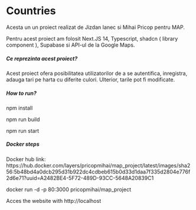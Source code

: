 <h1>Countries</h1>

<p>Acesta un un proiect realizat de Jizdan Ianec si Mihai Pricop pentru MAP.</p>
<p>Pentru acest proiect am folosit Next.JS 14, Typescript, shadcn ( library component ), Supabase si API-ul de la Google Maps.</p>
<h5>Ce reprezinta acest proiect?</h5>
<p>Acest proiect ofera posibilitatea utilizatorilor de a se autentifica, inregistra, adauga tari pe harta cu diferite culori. Ulterior, tarile pot fi modificate.</p>

<h5>How to run?</h5>
<p>npm install</p>
<p>npm run build</p>
<p>npm run start</p>

<h5>Docker steps</h5>

<p>Docker hub link: https://hub.docker.com/layers/pricopmihai/map_project/latest/images/sha256:5b48bd4a0dcb295d31b922dc4cdbeb615b0d33d1daa7f335d2804e776f2d6e71?uuid=A2482BE4-5F72-489D-93CC-5648A20839C1</p>
<p>docker run -d -p 80:3000 pricopmihai/map_project</p>
<p>Acces the website with http://localhost</p>
